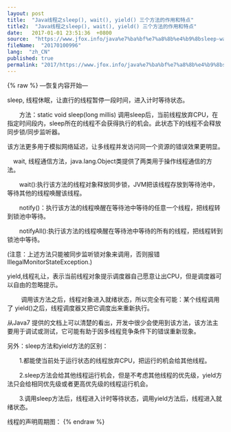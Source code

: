 ```yaml
---
layout: post
title:  "Java线程之sleep(), wait(), yield() 三个方法的作用和特点"
title2:  "Java线程之sleep(), wait(), yield() 三个方法的作用和特点"
date:   2017-01-01 23:51:36  +0800
source:  "https://www.jfox.info/java%e7%ba%bf%e7%a8%8b%e4%b9%8bsleep-wait-yield-%e4%b8%89%e4%b8%aa%e6%96%b9%e6%b3%95%e7%9a%84%e4%bd%9c%e7%94%a8%e5%92%8c%e7%89%b9%e7%82%b9.html"
fileName:  "20170100996"
lang:  "zh_CN"
published: true
permalink: "2017/https://www.jfox.info/java%e7%ba%bf%e7%a8%8b%e4%b9%8bsleep-wait-yield-%e4%b8%89%e4%b8%aa%e6%96%b9%e6%b3%95%e7%9a%84%e4%bd%9c%e7%94%a8%e5%92%8c%e7%89%b9%e7%82%b9.html"
---
```

{% raw %}
—恢复内容开始—

 sleep, 线程休眠，让直行的线程暂停一段时间，进入计时等待状态。

　　方法：static void sleep(long millis) 调用sleep后，当前线程放弃CPU，在指定时间段内，sleep所在的线程不会获得执行的机会。此状态下的线程不会释放同步锁/同步监听器。

该方法更多用于模拟网络延迟，让多线程并发访问同一个资源的错误效果更明显。

　wait, 线程通信方法，java.lang.Object类提供了两类用于操作线程通信的方法。

　　wait():执行该方法的线程对象释放同步锁，JVM把该线程存放到等待池中，等待其他的线程唤醒该线程。

　　notify()：执行该方法的线程唤醒在等待池中等待的任意一个线程，把线程转到锁池中等待。

　　notifyAll():执行该方法的线程唤醒在等待池中等待的所有的线程，把线程转到锁池中等待。

(注意：上述方法只能被同步监听锁对象来调用，否则报错IllegalMonitorStateException.)

 yield,线程礼让，表示当前线程对象提示调度器自己愿意让出CPU，但是调度器可以自由的忽略提示。

　　 调用该方法之后，线程对象进入就绪状态，所以完全有可能：某个线程调用了 yield()之后，线程调度器又把它调度出来重新执行。

从Java7 提供的文档上可以清楚的看出，开发中很少会使用到该方法，该方法主要用于调试或测试，它可能有助于因多线程竞争条件下的错误重新现象。

另外：sleep方法和yield方法的区别：

　　1.都能使当前处于运行状态的线程放弃CPU，把运行的机会给其他线程。

　　2.sleep方法会给其他线程运行机会，但是不考虑其他线程的优先级，yield方法只会给相同优先级或者更高优先级的线程运行机会。

　　3.调用sleep方法后，线程进入计时等待状态，调用yield方法后，线程进入就绪状态。

 线程的声明周期图：
{% endraw %}